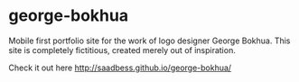 # george-bokhua
Mobile first portfolio site for the work of logo designer George Bokhua. This site is completely fictitious, created merely out of inspiration.

Check it out here http://saadbess.github.io/george-bokhua/
